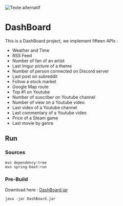 ![Texte alternatif](https://travis-ci.org/Benoit-Julien/DashBoard.svg?branch=master)

# DashBoard

This is a DashBoard project, we implement fifteen APIs :

* Weather and Time
* RSS Feed
* Number of fan of an artist
* Last Imgur picture of a theme
* Number of person connected on Discord server
* Last post on subreddit
* Follow a stock market
* Google Map route
* Top #1 on Youtube
* Number of suscriber on Youtube channel
* Number of view on a Youtube video
* Last video of a Youtube channel
* Last commentary of a Youtube video
* Price of a Steam game
* Last movie by genre

## Run
### Sources

```
mvn dependency:tree
mvn spring-boot:run
```

### Pre-Build

Download here : [DashBoard.jar](https://github.com/Benoit-Julien/DashBoard/releases/)

```
java -jar DashBoard.jar
```
